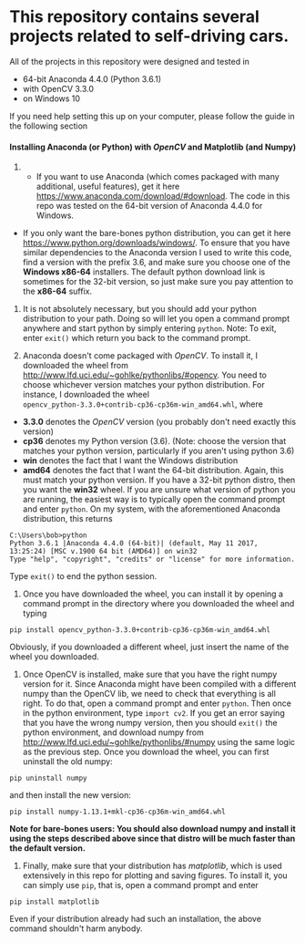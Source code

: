 # This repository contains several projects related to self-driving cars.
All of the projects in this repository were designed and tested in
- 64-bit Anaconda 4.4.0 (Python 3.6.1)
- with OpenCV 3.3.0
- on Windows 10

If you need help setting this up on your computer, please follow the guide in the
following section

#### Installing Anaconda (or Python) with *OpenCV* and Matplotlib (and Numpy)
1. - If you want to use Anaconda (which comes packaged with many additional, useful features), get it here https://www.anaconda.com/download/#download. The code in this repo was tested on the 64-bit version of Anaconda 4.4.0 for Windows.
  - If you only want the bare-bones python distribution, you can get it here
https://www.python.org/downloads/windows/. To
ensure that you have similar dependencies to the Anaconda version I used to write this code,
find a version with the prefix 3.6, and make sure you choose one of the **Windows x86-64** installers.
The default python download link is sometimes for the 32-bit version, so just make sure you pay attention to the **x86-64** suffix.

1. It is not absolutely necessary, but you should add your python distribution to your path. Doing
so will let you open a command prompt anywhere and start python by simply entering `python`. Note: To exit, enter `exit()` which return you back to the command prompt.

1. Anaconda doesn't come packaged with *OpenCV*.
To install it, I downloaded the wheel from http://www.lfd.uci.edu/~gohlke/pythonlibs/#opencv.
You need to choose whichever version matches your python distribution. For instance, I downloaded the wheel `opencv_python‑3.3.0+contrib‑cp36‑cp36m‑win_amd64.whl`, where
  - **3.3.0** denotes the *OpenCV* version (you probably don't need exactly this version)
  - **cp36** denotes my Python version (3.6). (Note: choose the version that matches your python version, particularly if you aren't using python 3.6)
  - **win** denotes the fact that I want the Windows distribution
  - **amd64** denotes the fact that I want the 64-bit distribution. Again, this must match your python version. If you have a 32-bit python distro, then you want the **win32** wheel.
If you are unsure what version of python you are running, the easiest way is to typically open the
command prompt and enter `python`. On my system, with the aforementioned Anaconda distribution,
this returns
~~~
C:\Users\bob>python
Python 3.6.1 |Anaconda 4.4.0 (64-bit)| (default, May 11 2017, 13:25:24) [MSC v.1900 64 bit (AMD64)] on win32
Type "help", "copyright", "credits" or "license" for more information.
~~~
Type `exit()` to end the python session.

1. Once you have downloaded the wheel, you can install it by opening a command prompt in the directory where you downloaded the wheel and typing
~~~
pip install opencv_python‑3.3.0+contrib‑cp36‑cp36m‑win_amd64.whl
~~~
Obviously, if you downloaded a different wheel, just insert the name of the wheel you downloaded.

1. Once OpenCV is installed, make sure that you have the right numpy version for it.
Since Anaconda might have been compiled with a different numpy than the OpenCV lib,
we need to check that everything is all right. To do that, open a command prompt and
enter `python`. Then once in the python environment, type `import cv2`. If
you get an error saying that you have the wrong numpy version, then you should `exit()` the python environment, and download
numpy from http://www.lfd.uci.edu/~gohlke/pythonlibs/#numpy using the same logic as the previous step. Once you download the wheel, you can first uninstall the old numpy:
~~~
pip uninstall numpy
~~~
and then install the new version:
~~~
pip install numpy‑1.13.1+mkl‑cp36‑cp36m‑win_amd64.whl
~~~
**Note for bare-bones users: You should also download numpy and install it using the steps described above since that distro will be much faster than the default version.**

1.  Finally, make sure that your distribution has *matplotlib*, which is used extensively in this repo for plotting and saving figures. To install it, you can simply use `pip`, that is, open a command prompt and enter
~~~
pip install matplotlib
~~~
Even if your distribution already had such an installation, the above command shouldn't harm anybody.
